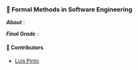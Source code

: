 ### :pushpin: Formal Methods in Software Engineering

***About*** : 

***Final Grade*** : 

#### :handshake: Contributors 
- [Luís Pinto](https://github.com/L-Pinto)

